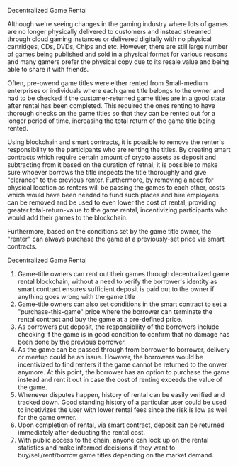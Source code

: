 Decentralized Game Rental

Although we're seeing changes in the gaming industry where lots of games are no longer physically delivered to customers and instead streamed through cloud gaming instances or delivered digitally with no physical cartridges, CDs, DVDs, Chips and etc. However, there are still large number of games being published and sold in a physical format for various reasons and many gamers prefer the physical copy due to its resale value and being able to share it with friends. 

Often, pre-owend game titles were either rented from Small-medium enterprises or individuals where each game title belongs to the owner and had to be checked if the customer-returned game titles are in a good state after rental has been completed. This required the ones renting to have thorough checks on the game titles so that they can be rented out for a longer period of time, increasing the total return of the game title being rented.

Using blockchain and smart contracts, it is possible to remove the renter's responsibility to the participants who are renting the titles. By creating smart contracts which require certain amount of crypto assets as deposit and subtracting from it based on the duration of retnal, it is possible to make sure whoever borrows the title inspects the title thoroughly and give "clerance" to the previous renter. Furthermore, by removing a need for physical location as renters will be passing the games to each other, costs which would have been needed to fund such places and hire employees can be removed and be used to even lower the cost of rental, providing greater total-return-value to the game rental, incentivizing participants who would add their games to the blockchain.

Furthermore, based on the conditions set by the game title owner, the "renter" can always purchase the game at a previously-set price via smart contracts.

Decentralized Game Rental
1. Game-title owners can rent out their games through decentralized game rental blockchain, without a need to verify the borrower's identity as smart contract ensures sufficient deposit is paid out to the owner if anything goes wrong with the game title
2. Game-title owners can also set conditions in the smart contract to set a "purchase-this-game" price where the borrower can terminate the rental contract and buy the game at a pre-defined price.
3. As borrowers put deposit, the responsibility of the borrowers include checking if the game is in good condition to confirm that no damage has been done by the previous borrower.
4. As the game can be passed through from borrower to borrower, delivery or meetup could be an issue. However, the borrowers would be incentivized to find renters if the game cannot be returned to the onwer anymore. At this point, the borrower has an option to purchase the game instead and rent it out in case the cost of renting exceeds the value of the game. 
5. Whenever disputes happen, history of rental can be easily verified and tracked down. Good standing history of a particular user could be used to incetivizes the user with lower rental fees since the risk is low as well for the game owner.
6. Upon completion of rental, via smart contract, deposit can be returned immediately after deducting the rental cost.
7. With public access to the chain, anyone can look up on the rental statistics and make informed decisions if they want to buy/sell/rent/borrow game titles depending on the market demand.
